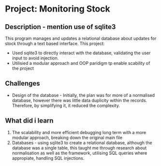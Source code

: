 # Project: Monitoring Stock

## Description - mention use of sqlite3
This program manages and updates a relational database about updates for stock through a text based interface. 
This project:
- Used sqlite3 to directly interact with the database, validating the user input to avoid injection.
- Utilisied a modular approach and OOP paridigm tp enable scability of the project

## Challenges
- Design of the database - Initially, the plan was for more of a normalised database, however there was little data duplicity within the records. Therefore, by simplifying it, it reduced the complexity.

## What did i learn
1. The scalability and more efficient debugging long term with a more modular approach, breaking down the original main file
2. Databases - using sqlite3 to create a relational database, although the database was a single table, this taught me through research about normalisation as well as the framework, utilising SQL queries where appropiate, handling SQL injections.


